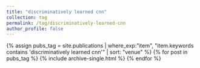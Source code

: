 ```yaml
---
title: "discriminatively learned cnn"
collection: tag
permalink: /tag/discriminatively-learned-cnn
author_profile: false
---
```

{% assign pubs_tag = site.publications | where_exp:"item", "item.keywords contains 'discriminatively learned cnn'" | sort: "venue" %}
{% for post in pubs_tag %}
  {% include archive-single.html %}
{% endfor %}